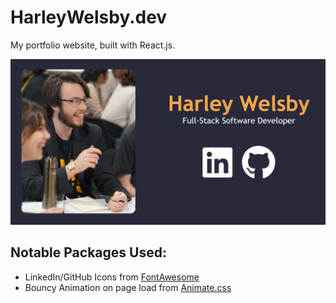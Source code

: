 # HarleyWelsby.dev

My portfolio website, built with React.js.

![Demo](websiteDemo.png "WebsiteDemo")

## Notable Packages Used:

- LinkedIn/GitHub Icons from <a href="https://fontawesome.com/">FontAwesome</a>
- Bouncy Animation on page load from <a href="https://animate.style/">Animate.css</a>
